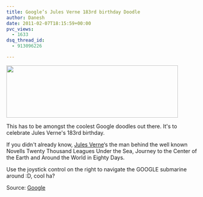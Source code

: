 ```yaml
---
title: Google’s Jules Verne 183rd birthday Doodle
author: Danesh
date: 2011-02-07T18:15:59+00:00
pvc_views:
  - 1633
dsq_thread_id:
  - 913096226

---
```

<img loading="lazy" class="alignnone size-medium wp-image-2238" title="Jules Verne-1830bday-doodle" src="/wp-content/uploads/2011/02/Jules-Verne-1830bday-doodle-450x137.png" alt="" width="450" height="137" srcset="/wp-content/uploads/2011/02/Jules-Verne-1830bday-doodle-450x137.png 450w, /wp-content/uploads/2011/02/Jules-Verne-1830bday-doodle.png 702w" sizes="(max-width: 450px) 100vw, 450px" />

This has to be amongst the coolest Google doodles out there. It's to celebrate Jules Verne's 183rd birthday.

If you didn't already know, [Jules Verne][1]&#8216;s the man behind the well known Novells Twenty Thousand Leagues Under the Sea, Journey to the Center of the Earth and Around the World in Eighty Days.

Use the joystick control on the right to navigate the GOOGLE submarine around :D, cool ha?

Source: [Google][2]

 [1]: http://en.wikipedia.org/wiki/Jules_Verne
 [2]: http://www.google.com/